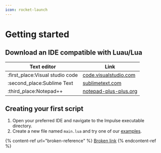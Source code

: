 ```yaml
---
icon: rocket-launch
---
```


# Getting started

## Download an IDE compatible with Luau/Lua

| Text editor                      | Link                                                    |
| -------------------------------- | ------------------------------------------------------- |
| :first\_place:Visual studio code | [code.visualstudio.com](https://code.visualstudio.com/) |
| :second\_place:Sublime Text      | [sublimetext.com](https://www.sublimetext.com/)         |
| :third\_place:Notepad++          | [notepad-plus-plus.org](https://notepad-plus-plus.org/) |

## Creating your first script

1. Open your preferred IDE and navigate to the Impulse executable directory.
2. Create a new file named `main.lua` and try one of our [examples](broken-reference).

{% content-ref url="broken-reference" %}
[Broken link](broken-reference)
{% endcontent-ref %}
